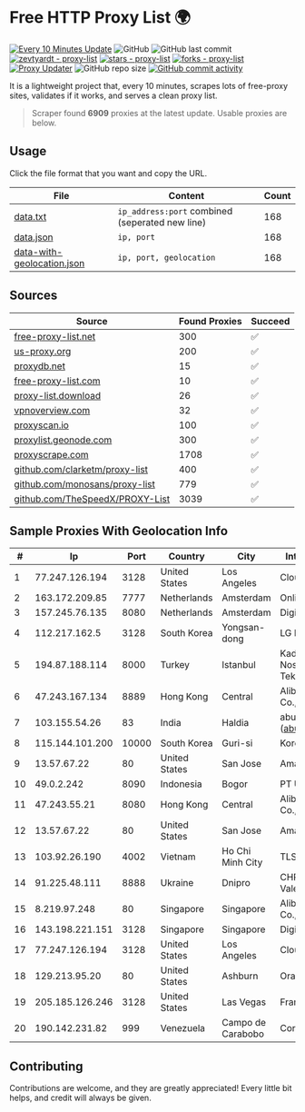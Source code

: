 
# Free HTTP Proxy List 🌍

[![Every 10 Minutes Update](https://github.com/mertguvencli/http-proxy-list/actions/workflows/main.yml/badge.svg?branch=main)](https://github.com/mertguvencli/http-proxy-list/actions/workflows/main.yml)
![GitHub](https://img.shields.io/github/license/mertguvencli/http-proxy-list)
![GitHub last commit](https://img.shields.io/github/last-commit/mertguvencli/http-proxy-list)
[![zevtyardt - proxy-list](https://img.shields.io/static/v1?label=zevtyardt&message=proxy-list&color=blue&logo=github)](https://github.com/zevtyardt/proxy-list "Go to GitHub repo")
[![stars - proxy-list](https://img.shields.io/github/stars/zevtyardt/proxy-list?style=social)](https://github.com/zevtyardt/proxy-list)
[![forks - proxy-list](https://img.shields.io/github/forks/zevtyardt/proxy-list?style=social)](https://github.com/zevtyardt/proxy-list)
[![Proxy Updater](https://github.com/zevtyardt/proxy-list/workflows/Proxy%20Updater/badge.svg)](https://github.com/zevtyardt/proxy-list/actions?query=workflow:"Proxy+Updater")
![GitHub repo size](https://img.shields.io/github/repo-size/zevtyardt/proxy-list)
[![GitHub commit activity](https://img.shields.io/github/commit-activity/m/zevtyardt/proxy-list?logo=commits)](https://github.com/zevtyardt/proxy-list/commits/main)

It is a lightweight project that, every 10 minutes, scrapes lots of free-proxy sites, validates if it works, and serves a clean proxy list.

> Scraper found **6909** proxies at the latest update. Usable proxies are below.

## Usage

Click the file format that you want and copy the URL.

|File|Content|Count|
|----|-------|-----|
|[data.txt](https://raw.githubusercontent.com/mertguvencli/http-proxy-list/main/proxy-list/data.txt)|`ip_address:port` combined (seperated new line)|168|
|[data.json](https://raw.githubusercontent.com/mertguvencli/http-proxy-list/main/proxy-list/data.json)|`ip, port`|168|
|[data-with-geolocation.json](https://raw.githubusercontent.com/mertguvencli/http-proxy-list/main/proxy-list/data-with-geolocation.json)|`ip, port, geolocation`|168|

## Sources

|Source|Found Proxies|Succeed|
|------|-------------|-------|
|[free-proxy-list.net](https://free-proxy-list.net)|300|✅|
|[us-proxy.org](https://www.us-proxy.org)|200|✅|
|[proxydb.net](http://proxydb.net)|15|✅|
|[free-proxy-list.com](https://free-proxy-list.com/?page=&port=&type%5B%5D=http&type%5B%5D=https&up_time=0&search=Search)|10|✅|
|[proxy-list.download](https://www.proxy-list.download/HTTP)|26|✅|
|[vpnoverview.com](https://vpnoverview.com/privacy/anonymous-browsing/free-proxy-servers)|32|✅|
|[proxyscan.io](https://www.proxyscan.io)|100|✅|
|[proxylist.geonode.com](https://proxylist.geonode.com/api/proxy-list?limit=300&page=1&sort_by=lastChecked&sort_type=desc&protocols=http,https)|300|✅|
|[proxyscrape.com](https://api.proxyscrape.com/v2/?request=displayproxies&protocol=http&timeout=10000&country=all&ssl=all&anonymity=all)|1708|✅|
|[github.com/clarketm/proxy-list](https://raw.githubusercontent.com/clarketm/proxy-list/master/proxy-list-raw.txt)|400|✅|
|[github.com/monosans/proxy-list](https://raw.githubusercontent.com/monosans/proxy-list/main/proxies/http.txt)|779|✅|
|[github.com/TheSpeedX/PROXY-List](https://raw.githubusercontent.com/TheSpeedX/PROXY-List/master/http.txt)|3039|✅|


## Sample Proxies With Geolocation Info

|#|Ip|Port|Country|City|Internet Service Provider|
|-|--|----|-------|----|-------------------------|
|1|77.247.126.194|3128|United States|Los Angeles|Clouvider Limited|
|2|163.172.209.85|7777|Netherlands|Amsterdam|Online SAS NL|
|3|157.245.76.135|8080|Netherlands|Amsterdam|DigitalOcean, LLC|
|4|112.217.162.5|3128|South Korea|Yongsan-dong|LG DACOM Corporation|
|5|194.87.188.114|8000|Turkey|Istanbul|Kadir Huseyin Tezcan Nosspeed Internet Teknolojileri|
|6|47.243.167.134|8889|Hong Kong|Central|Alibaba (US) Technology Co., Ltd.|
|7|103.155.54.26|83|India|Haldia|abuse-mailbox: (abuse@pegasuswave.com)|
|8|115.144.101.200|10000|South Korea|Guri-si|Korea Telecom|
|9|13.57.67.22|80|United States|San Jose|Amazon.com, Inc.|
|10|49.0.2.242|8090|Indonesia|Bogor|PT Usaha Adi Sanggoro|
|11|47.243.55.21|8080|Hong Kong|Central|Alibaba (US) Technology Co., Ltd.|
|12|13.57.67.22|80|United States|San Jose|Amazon.com, Inc.|
|13|103.92.26.190|4002|Vietnam|Ho Chi Minh City|TLSOFT|
|14|91.225.48.111|8888|Ukraine|Dnipro|CHP Poddubny Sergey Valentynovich|
|15|8.219.97.248|80|Singapore|Singapore|Alibaba (US) Technology Co., Ltd.|
|16|143.198.221.151|3128|Singapore|Singapore|DigitalOcean, LLC|
|17|77.247.126.194|3128|United States|Los Angeles|Clouvider Limited|
|18|129.213.95.20|80|United States|Ashburn|Oracle Corporation|
|19|205.185.126.246|3128|United States|Las Vegas|FranTech Solutions|
|20|190.142.231.82|999|Venezuela|Campo de Carabobo|Corporación Telemic C.A.|



## Contributing

Contributions are welcome, and they are greatly appreciated! Every
little bit helps, and credit will always be given.

